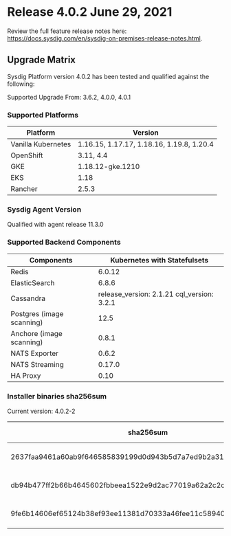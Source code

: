Release 4.0.2 June 29, 2021
===

Review the full feature release notes here: https://docs.sysdig.com/en/sysdig-on-premises-release-notes.html.

Upgrade Matrix
---

Sysdig Platform version 4.0.2 has been tested and qualified against the following:

Supported Upgrade From: 3.6.2, 4.0.0, 4.0.1

### Supported Platforms

| **Platform** | **Version** |
|---|---|
| Vanilla Kubernetes          | 1.16.15, 1.17.17, 1.18.16, 1.19.8, 1.20.4 |
| OpenShift                   | 3.11, 4.4 |
| GKE                         | 1.18.12-gke.1210 |
| EKS                         | 1.18 |
| Rancher                     | 2.5.3 |

### Sysdig Agent Version

Qualified with agent release 11.3.0

### Supported Backend Components

| **Components** | **Kubernetes with Statefulsets** |
|---|---|
| Redis                      | 6.0.12 |
| ElasticSearch              | 6.8.6 |
| Cassandra                  | release_version: 2.1.21 cql_version: 3.2.1 |
| Postgres (image scanning)  | 12.5|
| Anchore (image scanning)   | 0.8.1 |
| NATS Exporter              | 0.6.2 |
| NATS Streaming             | 0.17.0 |
| HA Proxy                   | 0.10 |


### Installer binaries sha256sum

Current version: 4.0.2-2

| **sha256sum** | **Installer binary ** |
|---|---|
| 2637faa9461a60ab9f646585839199d0d943b5d7a7ed9b2a3197e34dc0436838 | installer-darwin-amd64 |
| db94b477ff2b66b4645602fbbeea1522e9d2ac77019a62a2c2c1546892e0ce7b | installer-linux-amd64 |
| 9fe6b14606ef65124b38ef93ee11381d70333a46fee11c58940452520d239762 | installer-windows-amd64.exe |
